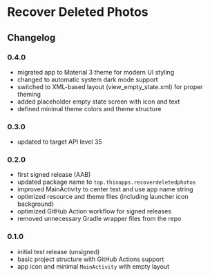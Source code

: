 # Recover Deleted Photos

## Changelog

### 0.4.0
- migrated app to Material 3 theme for modern UI styling
- changed to automatic system dark mode support
- switched to XML-based layout (view_empty_state.xml) for proper theming
- added placeholder empty state screen with icon and text
- defined minimal theme colors and theme structure

### 0.3.0
- updated to target API level 35

### 0.2.0
- first signed release (AAB)
- updated package name to `top.thinapps.recoverdeletedphotos`
- improved MainActivity to center text and use app name string
- optimized resource and theme files (including launcher icon background)
- optimized GitHub Action workflow for signed releases
- removed unnecessary Gradle wrapper files from the repo

### 0.1.0
- initial test release (unsigned)
- basic project structure with GitHub Actions support
- app icon and minimal `MainActivity` with empty layout
  
